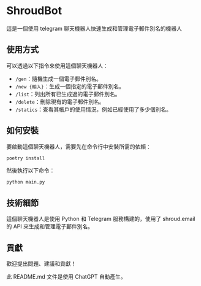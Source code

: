 # ShroudBot

這是一個使用 telegram 聊天機器人快速生成和管理電子郵件別名的機器人

## 使用方式

可以透過以下指令來使用這個聊天機器人：

- `/gen`：隨機生成一個電子郵件別名。
- `/new {輸入}`：生成一個指定的電子郵件別名。
- `/list`：列出所有已生成過的電子郵件別名。
- `/delete`：刪除現有的電子郵件別名。
- `/statics`：查看其帳戶的使用情況，例如已經使用了多少個別名。

## 如何安裝

要啟動這個聊天機器人，需要先在命令行中安裝所需的依賴：

```bash
poetry install
```

然後執行以下命令：

```bash
python main.py
```

## 技術細節

這個聊天機器人是使用 Python 和 Telegram 服務構建的，使用了 shroud.email 的 API 來生成和管理電子郵件別名。

## 貢獻

歡迎提出問題、建議和貢獻！

此 README.md 文件是使用 ChatGPT 自動產生。